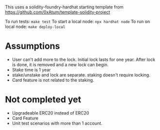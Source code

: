 This uses a solidity-foundry-hardhat starting template from https://github.com/0xAtum/template-solidity-project

To run tests: `make test`
To start a local node: `npx hardhat node`
To run on local node: `make deploy-local` 


# Assumptions
- User can't add more to the lock. Initial lock lasts for one year. After lock is done, it is removed and a new lock can begin.
- Stake time is 1 year
- stake/unstake and lock are separate. staking doesn't require locking.
- Card feature is not related to the staking. 


# Not completed yet
- Upgradeable ERC20 instead of ERC20
- Card Feature
- Unit test scenarios with more than 1 account.



